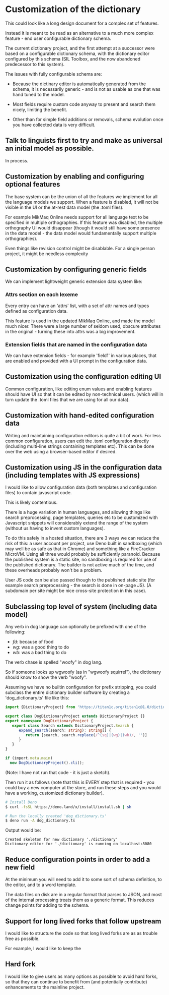 # Customization of the dictionary

This could look like a long design document for a complex set of
features.

Instead it is meant to be read as an alternative to a much more complex
feature - end user configurable dictionary schema.

The current dictionary project, and the first attempt at a successor
were based on a configurable dictionary schema, with the dictionary
editor configured by this schema (SIL Toolbox, and the now abandoned
predecessor to this system).

The issues with fully configurable schema are:

- Because the dictinary editor is automatically generated from the
  schema, it is necessarily generic - and is not as usable as one that
  was hand tuned to the model.
  
- Most fields require custom code anyway to present and search them nicely, 
  limiting the benefit.

- Other than for simple field additions or removals, schema evolution
  once you have collected data is very difficult.

## Talk to linguists first to try and make as universal an initial model as possible.

In process.

## Customization by enabling and configuring optional features

The base system can be the union of all the features we implement for
all the language models we support.  When a feature is disabled, it
will not be visible in the UI or the at-rest data model (the .toml
files).

For example MikMaq Online needs support for all language text to be
specified in multiple orthographies.  If this feature was disabled,
the multiple orthography UI would disappear (though it would still
have some presence in the data model - the data model would
fundamentally support multiple orthographies).

Even things like revision control might be disablable.  For a single
person project, it might be needless complexity

## Customization by configuring generic fields

We can implement lightweight generic extension data system like:

### Attrs section on each lexeme

Every entry can have an 'attrs' list, with a set of attr names and
types defined as configuration data.

This feature is used in the updated MikMaq Online, and made the model
much nicer.  There were a large number of seldom used, obscure
attributes in the original - turning these into attrs was a big
improvement.

### Extension fields that are named in the configuration data

We can have extension fields - for example 'field1' in various places,
that are enabled and provided with a UI prompt in the configuration
data.

## Customization using the configuration editing UI

Common configuration, like editing enum values and enabling features
should have UI so that it can be edited by non-technical users.
(which will in turn update the .toml files that we are using for all
our data).

## Customization with hand-edited configuration data

Writing and maintaining configuration editors is quite a bit of work.
For less common configuration, users can edit the .toml configuration
directly (including multi-line strings containing templates etc).
This can be done over the web using a browser-based editor if desired.

## Customization using JS in the configuration data (including templates with JS expressions)

I would like to allow configuration data (both templates and
configuration files) to contain javascript code.

This is likely contentious.

There is a huge variation in human languages, and allowing things like search
preprocessing, page templates, queries etc to be customized with Javascript
snippets will considerably extend the range of the system (without us having
to invent custom languages).

To do this safely in a hosted situation, there are 3 ways we can
reduce the risk of this: a user account per project, use Deno built in
sandboxing (which may well be as safe as that in Chrome) and something
like a FireCracker MicroVM.  Using all three would probably be
sufficiently paranoid.  Because the published system is a static site,
no sandboxing is required for use of the published dictionary.  The
builder is not active much of the time, and these overheads probably
won't be a problem.

User JS code can be also passed though to the published static site (for example
search preprocessing - the search is done in on-page JS).  (A subdomain per site
might be nice cross-site protection in this case).

## Subclassing top level of system (including data model)

Any verb in dog language can optionally be prefixed with one of the
following:

- *fd*: because of food
- *wg*: was a good thing to do
- *wb*: was a bad thing to do

The verb chase is spelled "woofy" in dog lang.

So if someone looks up wgwoofy (as in "wgwoofy squirrel"), the
dictionary should know to show the verb "woofy".

Assuming we have no builtin configuration for prefix stripping, you
could subclass the entire dictionary builder software by creating a
'dog_dictionary.ts' file like this:

``` ts
import {DictionaryProject} from 'https://titan1c.org/titan1c@1.0/dictionary.ts';

export class DogDictionaryProject extends DictionaryProject {}
export namespace DogDictionaryProject {
   export class Search extends DictionaryProject.Search {
      expand_search(search: string): string[] {
         return [search, search.replace(/^(sq)|(wg)|(wb)/, '')]
      }
   }
}

if (import.meta.main)
  new DogDictionaryProject().cli();
```
(Note: I have not run that code - it is just a sketch).

Then run it as follows (note that this is EVERY step that is required - you could buy
a new computer at the store, and run these steps and you would have a working, customized
dictionary builder).

``` sh
# Install Deno
$ curl -fsSL https://deno.land/x/install/install.sh | sh

# Run the locally created 'dog_dictionary.ts'
$ deno run -A dog_dictionary.ts
```

Output would be:
```
Created skeleton for new dictionary './dictionary'
Dictionary editor for './dictionary' is running on localhost:8080
```
## Reduce configuration points in order to add a new field

At the minimum you will need to add it to some sort of schema definition, 
to the editor, and to a word template.

The data files on disk are in a regular format that parses to JSON,
and most of the internal processing treats them as a generic format.
This reduces change points for adding to the schema.

## Support for long lived forks that follow upstream

I would like to structure the code so that long lived forks are as as
trouble free as possible.

For example, I would like to keep the 

## Hard fork

I would like to give users as many options as possible to avoid hard
forks, so that they can continue to benefit from (and potentially
contribute) enhancements to the mainline project.
